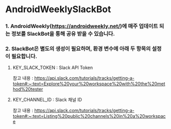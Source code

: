 # AndroidWeeklySlackBot




### 1. AndroidWeekly(https://androidweekly.net/)에 매주 업데이트 되는 정보를 SlackBot을 통해 공유 받을 수 있습니다.




### 2. SlackBot은 별도의 생성이 필요하며, 환경 변수에 아래 두 항목의 설정이 필요합니다.


1. KEY_SLACK_TOKEN : Slack API Token

   참고 내용 : https://api.slack.com/tutorials/tracks/getting-a-token#:~:text=Explore%20your%20workspace%20with%20the%20method%20tester


3. KEY_CHANNEL_ID : Slack 채널 ID

   참고 내용 : https://api.slack.com/tutorials/tracks/getting-a-token#:~:text=Listing%20public%20channels%20in%20a%20workspace
